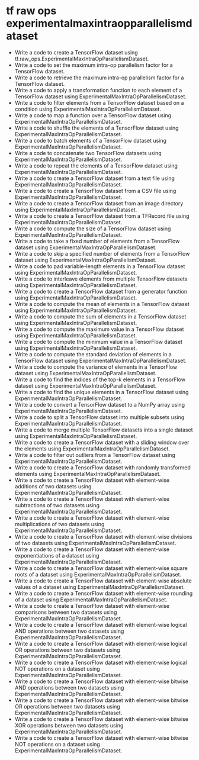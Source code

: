 # tf raw ops experimentalmaxintraopparallelismdataset

- Write a code to create a TensorFlow dataset using tf.raw_ops.ExperimentalMaxIntraOpParallelismDataset.
- Write a code to set the maximum intra-op parallelism factor for a TensorFlow dataset.
- Write a code to retrieve the maximum intra-op parallelism factor for a TensorFlow dataset.
- Write a code to apply a transformation function to each element of a TensorFlow dataset using ExperimentalMaxIntraOpParallelismDataset.
- Write a code to filter elements from a TensorFlow dataset based on a condition using ExperimentalMaxIntraOpParallelismDataset.
- Write a code to map a function over a TensorFlow dataset using ExperimentalMaxIntraOpParallelismDataset.
- Write a code to shuffle the elements of a TensorFlow dataset using ExperimentalMaxIntraOpParallelismDataset.
- Write a code to batch elements of a TensorFlow dataset using ExperimentalMaxIntraOpParallelismDataset.
- Write a code to concatenate two TensorFlow datasets using ExperimentalMaxIntraOpParallelismDataset.
- Write a code to repeat the elements of a TensorFlow dataset using ExperimentalMaxIntraOpParallelismDataset.
- Write a code to create a TensorFlow dataset from a text file using ExperimentalMaxIntraOpParallelismDataset.
- Write a code to create a TensorFlow dataset from a CSV file using ExperimentalMaxIntraOpParallelismDataset.
- Write a code to create a TensorFlow dataset from an image directory using ExperimentalMaxIntraOpParallelismDataset.
- Write a code to create a TensorFlow dataset from a TFRecord file using ExperimentalMaxIntraOpParallelismDataset.
- Write a code to compute the size of a TensorFlow dataset using ExperimentalMaxIntraOpParallelismDataset.
- Write a code to take a fixed number of elements from a TensorFlow dataset using ExperimentalMaxIntraOpParallelismDataset.
- Write a code to skip a specified number of elements from a TensorFlow dataset using ExperimentalMaxIntraOpParallelismDataset.
- Write a code to pad variable-length elements in a TensorFlow dataset using ExperimentalMaxIntraOpParallelismDataset.
- Write a code to interleave elements from multiple TensorFlow datasets using ExperimentalMaxIntraOpParallelismDataset.
- Write a code to create a TensorFlow dataset from a generator function using ExperimentalMaxIntraOpParallelismDataset.
- Write a code to compute the mean of elements in a TensorFlow dataset using ExperimentalMaxIntraOpParallelismDataset.
- Write a code to compute the sum of elements in a TensorFlow dataset using ExperimentalMaxIntraOpParallelismDataset.
- Write a code to compute the maximum value in a TensorFlow dataset using ExperimentalMaxIntraOpParallelismDataset.
- Write a code to compute the minimum value in a TensorFlow dataset using ExperimentalMaxIntraOpParallelismDataset.
- Write a code to compute the standard deviation of elements in a TensorFlow dataset using ExperimentalMaxIntraOpParallelismDataset.
- Write a code to compute the variance of elements in a TensorFlow dataset using ExperimentalMaxIntraOpParallelismDataset.
- Write a code to find the indices of the top-k elements in a TensorFlow dataset using ExperimentalMaxIntraOpParallelismDataset.
- Write a code to find the unique elements in a TensorFlow dataset using ExperimentalMaxIntraOpParallelismDataset.
- Write a code to convert a TensorFlow dataset to a NumPy array using ExperimentalMaxIntraOpParallelismDataset.
- Write a code to split a TensorFlow dataset into multiple subsets using ExperimentalMaxIntraOpParallelismDataset.
- Write a code to merge multiple TensorFlow datasets into a single dataset using ExperimentalMaxIntraOpParallelismDataset.
- Write a code to create a TensorFlow dataset with a sliding window over the elements using ExperimentalMaxIntraOpParallelismDataset.
- Write a code to filter out outliers from a TensorFlow dataset using ExperimentalMaxIntraOpParallelismDataset.
- Write a code to create a TensorFlow dataset with randomly transformed elements using ExperimentalMaxIntraOpParallelismDataset.
- Write a code to create a TensorFlow dataset with element-wise additions of two datasets using ExperimentalMaxIntraOpParallelismDataset.
- Write a code to create a TensorFlow dataset with element-wise subtractions of two datasets using ExperimentalMaxIntraOpParallelismDataset.
- Write a code to create a TensorFlow dataset with element-wise multiplications of two datasets using ExperimentalMaxIntraOpParallelismDataset.
- Write a code to create a TensorFlow dataset with element-wise divisions of two datasets using ExperimentalMaxIntraOpParallelismDataset.
- Write a code to create a TensorFlow dataset with element-wise exponentiations of a dataset using ExperimentalMaxIntraOpParallelismDataset.
- Write a code to create a TensorFlow dataset with element-wise square roots of a dataset using ExperimentalMaxIntraOpParallelismDataset.
- Write a code to create a TensorFlow dataset with element-wise absolute values of a dataset using ExperimentalMaxIntraOpParallelismDataset.
- Write a code to create a TensorFlow dataset with element-wise rounding of a dataset using ExperimentalMaxIntraOpParallelismDataset.
- Write a code to create a TensorFlow dataset with element-wise comparisons between two datasets using ExperimentalMaxIntraOpParallelismDataset.
- Write a code to create a TensorFlow dataset with element-wise logical AND operations between two datasets using ExperimentalMaxIntraOpParallelismDataset.
- Write a code to create a TensorFlow dataset with element-wise logical OR operations between two datasets using ExperimentalMaxIntraOpParallelismDataset.
- Write a code to create a TensorFlow dataset with element-wise logical NOT operations on a dataset using ExperimentalMaxIntraOpParallelismDataset.
- Write a code to create a TensorFlow dataset with element-wise bitwise AND operations between two datasets using ExperimentalMaxIntraOpParallelismDataset.
- Write a code to create a TensorFlow dataset with element-wise bitwise OR operations between two datasets using ExperimentalMaxIntraOpParallelismDataset.
- Write a code to create a TensorFlow dataset with element-wise bitwise XOR operations between two datasets using ExperimentalMaxIntraOpParallelismDataset.
- Write a code to create a TensorFlow dataset with element-wise bitwise NOT operations on a dataset using ExperimentalMaxIntraOpParallelismDataset.